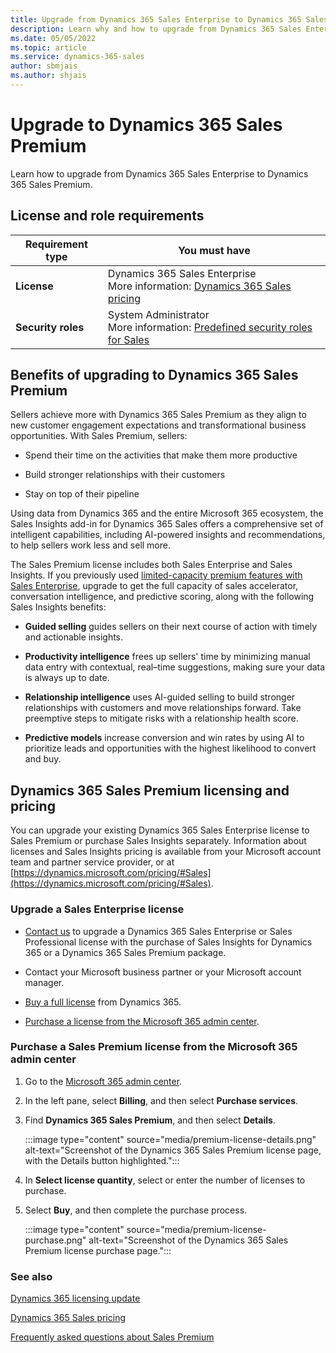 ```yaml
---
title: Upgrade from Dynamics 365 Sales Enterprise to Dynamics 365 Sales Premium
description: Learn why and how to upgrade from Dynamics 365 Sales Enterprise to Dynamics 365 Sales Premium.
ms.date: 05/05/2022
ms.topic: article
ms.service: dynamics-365-sales
author: sbmjais
ms.author: shjais
---
```


# Upgrade to Dynamics 365 Sales Premium

Learn how to upgrade from Dynamics 365 Sales Enterprise to Dynamics 365 Sales Premium.

## License and role requirements

| Requirement type | You must have |  
|-----------------------|---------|
| **License** | Dynamics 365 Sales Enterprise <br>More information: [Dynamics 365 Sales pricing](https://dynamics.microsoft.com/sales/pricing/) |
| **Security roles** | System Administrator <br> More information: [Predefined security roles for Sales](security-roles-for-sales.md)|

## Benefits of upgrading to Dynamics 365 Sales Premium

Sellers achieve more with Dynamics 365 Sales Premium as they align to new customer engagement expectations and transformational business opportunities. With Sales Premium, sellers:

- Spend their time on the activities that make them more productive

- Build stronger relationships with their customers

- Stay on top of their pipeline

Using data from Dynamics 365 and the entire Microsoft 365 ecosystem, the Sales Insights add-in for Dynamics 365 Sales offers a comprehensive set of intelligent capabilities, including AI-powered insights and recommendations, to help sellers work less and sell more.

The Sales Premium license includes both Sales Enterprise and Sales Insights. If you previously used [limited-capacity premium features with Sales Enterprise](faqs-sales-insights.md#whats-the-capacity-limit-in-using-digital-sales), upgrade to get the full capacity of sales accelerator, conversation intelligence, and predictive scoring, along with the following Sales Insights benefits:

- **Guided selling** guides sellers on their next course of action with timely and actionable insights.

- **Productivity intelligence** frees up sellers' time by minimizing manual data entry with contextual, real–time suggestions, making sure your data is always up to date.

- **Relationship intelligence** uses AI-guided selling to build stronger relationships with customers and move relationships forward. Take preemptive steps to mitigate risks with a relationship health score.

- **Predictive models** increase conversion and win rates by using AI to prioritize leads and opportunities with the highest likelihood to convert and buy.

## Dynamics 365 Sales Premium licensing and pricing

You can upgrade your existing Dynamics 365 Sales Enterprise license to Sales Premium or purchase Sales Insights separately. Information about licenses and Sales Insights pricing is available from your Microsoft account team and partner service provider, or at [https://dynamics.microsoft.com/pricing/#Sales](https://dynamics.microsoft.com/pricing/#Sales).

### Upgrade a Sales Enterprise license

- [Contact us](https://dynamics.microsoft.com/sales/overview/) to upgrade a Dynamics 365 Sales Enterprise or Sales Professional license with the purchase of Sales Insights for Dynamics 365 or a Dynamics 365 Sales Premium package.

- Contact your Microsoft business partner or your Microsoft account manager.

- [Buy a full license](https://dynamics.microsoft.com/en-us/sales/pricing/) from Dynamics 365.

- [Purchase a license from the Microsoft 365 admin center](#purchase-a-sales-premium-license-from-the-microsoft-365-admin-center).

### Purchase a Sales Premium license from the Microsoft 365 admin center

1. Go to the [Microsoft 365 admin center](https://admin.microsoft.com/).

2. In the left pane, select **Billing**, and then select **Purchase services**.

3. Find **Dynamics 365 Sales Premium**, and then select **Details**.

    :::image type="content" source="media/premium-license-details.png" alt-text="Screenshot of the Dynamics 365 Sales Premium license page, with the Details button highlighted.":::

4. In **Select license quantity**, select or enter the number of licenses to purchase.

5. Select **Buy**, and then complete the purchase process.

    :::image type="content" source="media/premium-license-purchase.png" alt-text="Screenshot of the Dynamics 365 Sales Premium license purchase page.":::

### See also

[Dynamics 365 licensing update](/dynamics365/licensing/update)

[Dynamics 365 Sales pricing](https://dynamics.microsoft.com/sales/pricing/)

[Frequently asked questions about Sales Premium](faqs-sales-insights.md)
